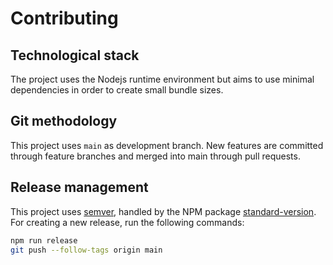 # Contributing

## Technological stack

The project uses the Nodejs runtime environment but aims to use minimal
dependencies in order to create small bundle sizes.

## Git methodology

This project uses `main` as development branch. New features are committed
through feature branches and merged into main through pull requests.

## Release management

This project uses [semver](https://semver.org/), handled by the NPM package
[standard-version](https://www.npmjs.com/package/standard-version). For creating
a new release, run the following commands:

```sh
npm run release
git push --follow-tags origin main
```
